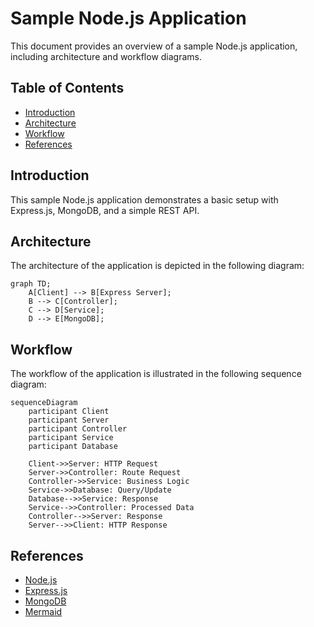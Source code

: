 # Sample Node.js Application

This document provides an overview of a sample Node.js application, including architecture and workflow diagrams.

## Table of Contents
- [Introduction](#introduction)
- [Architecture](#architecture)
- [Workflow](#workflow)
- [References](#references)

## Introduction

This sample Node.js application demonstrates a basic setup with Express.js, MongoDB, and a simple REST API.

## Architecture

The architecture of the application is depicted in the following diagram:

```mermaid
graph TD;
    A[Client] --> B[Express Server];
    B --> C[Controller];
    C --> D[Service];
    D --> E[MongoDB];
```

## Workflow

The workflow of the application is illustrated in the following sequence diagram:

```mermaid
sequenceDiagram
    participant Client
    participant Server
    participant Controller
    participant Service
    participant Database

    Client->>Server: HTTP Request
    Server->>Controller: Route Request
    Controller->>Service: Business Logic
    Service->>Database: Query/Update
    Database-->>Service: Response
    Service-->>Controller: Processed Data
    Controller-->>Server: Response
    Server-->>Client: HTTP Response
```

## References

- [Node.js](https://nodejs.org/)
- [Express.js](https://expressjs.com/)
- [MongoDB](https://www.mongodb.com/)
- [Mermaid](https://mermaid-js.github.io/mermaid/)